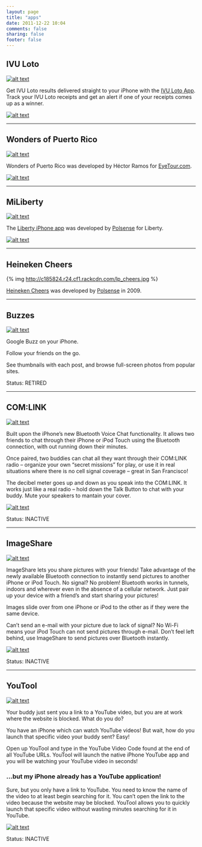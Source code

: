 ```yaml
---
layout: page
title: "apps"
date: 2011-12-22 10:04
comments: false
sharing: false
footer: false
---
```



## IVU Loto ##

[![alt text](http://c185824.r24.cf1.rackcdn.com/mzl.xswdmhms.175x175-75.jpg "IVU Loto")](http://itunes.apple.com/us/app/ivu-loto-results-tracker/id466263373?mt=8)

Get IVU Loto results delivered straight to your iPhone with the [IVU Loto App](http://www,ivulotoapp.com). Track your IVU Loto receipts and get an alert if one of your receipts comes up as a winner.

[![alt text](http://c185824.r24.cf1.rackcdn.com/app_store_badge.png "Download on the App Store")](http://itunes.apple.com/us/app/ivu-loto-results-tracker/id466263373?mt=8
)


---


## Wonders of Puerto Rico ##

[![alt text](http://c185824.r24.cf1.rackcdn.com/buynow.png "Wonders of Puerto Rico")](http://itunes.apple.com/app/wonders-of-puerto-rico/id414703689?mt=8)

Wonders of Puerto Rico was developed by H&eacute;ctor Ramos for [EyeTour.com](http://eyetour.com/wonders/).

[![alt text](http://c185824.r24.cf1.rackcdn.com/app_store_badge.png "Download on the App Store")](http://itunes.apple.com/app/wonders-of-puerto-rico/id414703689?mt=8
)


---

## MiLiberty ##

[![alt text](http://c185824.r24.cf1.rackcdn.com/icon-liberty-app.jpg "myLiberty")](http://itunes.apple.com/us/app/miliberty/id424282417?mt=8&ls=1)

The [Liberty iPhone app](http://www.libertypr.com/iphone/) was developed by [Polsense](http://www.polsense.com) for Liberty.

[![alt text](http://c185824.r24.cf1.rackcdn.com/app_store_badge.png "Download on the App Store")](http://itunes.apple.com/us/app/miliberty/id424282417?mt=8&ls=1
)


---

## Heineken Cheers ##

{% img http://c185824.r24.cf1.rackcdn.com/lp_cheers.jpg %}

[Heineken Cheers](http://www.heinekencheers.com) was developed by [Polsense](http://www.polsense.com) in 2009.

---

## Buzzes ##

[![alt text](http://c185824.r24.cf1.rackcdn.com/buzzes-header-logo.png "Buzzes")](http://itunes.apple.com/us/app/buzzes/385480943?mt=8#)

Google Buzz on your iPhone.

Follow your friends on the go.

See thumbnails with each post, and browse full-screen photos from popular sites.

Status: RETIRED

---

## COM:LINK ##

[![alt text](http://c185824.r24.cf1.rackcdn.com/app_comlink.png "COM:LINK")](http://itunes.apple.com/WebObjects/MZStore.woa/wa/viewSoftware?id=322502765&mt=8)

Built upon the iPhone’s new Bluetooth Voice Chat functionality. It allows two friends to chat through their iPhone or iPod Touch using the Bluetooth connection, with out running down their minutes.

Once paired, two buddies can chat all they want through their COM:LINK radio – organize your own “secret missions” for play, or use it in real situations where there is no cell signal coverage – great in San Francisco!

The decibel meter goes up and down as you speak into the COM:LINK. It works just like a real radio – hold down the Talk Button to chat with your buddy. Mute your speakers to mantain your cover.

[![alt text](http://c185824.r24.cf1.rackcdn.com/app_store_badge.png "Download on the App Store")](http://itunes.apple.com/WebObjects/MZStore.woa/wa/viewSoftware?id=322502765&mt=8)

Status: INACTIVE

---

## ImageShare ##

[![alt text](http://c185824.r24.cf1.rackcdn.com/app_imageshare.png "ImageShare")](itms://itunes.apple.com/WebObjects/MZStore.woa/wa/viewSoftware?id=320375566&mt=8&s=143441)

ImageShare lets you share pictures with your friends! Take advantage of the newly available Bluetooth connection to instantly send pictures to another iPhone or iPod Touch.
No signal? No problem! Bluetooth works in tunnels, indoors and wherever even in the absence of a cellular network. Just pair up your device with a friend’s and start sharing your pictures!

Images slide over from one iPhone or iPod to the other as if they were the same device.

Can’t send an e-mail with your picture due to lack of signal? No Wi-Fi means your iPod Touch can not send pictures through e-mail. Don’t feel left behind, use ImageShare to send pictures over Bluetooth instantly.

[![alt text](http://c185824.r24.cf1.rackcdn.com/app_store_badge.png "Download on the App Store")](itms://itunes.apple.com/WebObjects/MZStore.woa/wa/viewSoftware?id=320375566&mt=8&s=143441)

Status: INACTIVE

---

## YouTool ##

[![alt text](http://c185824.r24.cf1.rackcdn.com/app_youtool.png "YouTool")](itms://itunes.apple.com/WebObjects/MZStore.woa/wa/viewSoftware?id=320588383&mt=8&s=143441)

Your buddy just sent you a link to a YouTube video, but you are at work where the website is blocked. What do you do?

You have an iPhone which can watch YouTube videos! But wait, how do you launch that specific video your buddy sent? Easy!

Open up YouTool and type in the YouTube Video Code found at the end of all YouTube URLs. YouTool will launch the native iPhone YouTube app and you will be watching your YouTube video in seconds!

### …but my iPhone already has a YouTube application! ###

Sure, but you only have a link to YouTube. You need to know the name of the video to at least begin searching for it. You can’t open the link to the video because the website may be blocked. YouTool allows you to quickly launch that specific video without wasting minutes searching for it in YouTube.

[![alt text](http://c185824.r24.cf1.rackcdn.com/app_store_badge.png "Download on the App Store")](itms://itunes.apple.com/WebObjects/MZStore.woa/wa/viewSoftware?id=320588383&mt=8&s=143441)

Status: INACTIVE

